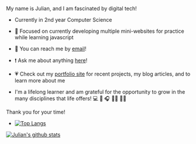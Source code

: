 My name is Julian, and I am fascinated by digital tech!

- Currently in 2nd year Computer Science
- 📝 Focused on currently developing multiple mini-websites for practice while learning javascript
- 📩 You can reach me by [email](mailto:jjmacioce@hotmail.com)!
- ❗️ Ask me about anything [here](https://github.com/JMacioce/JMacioce/issues)!
- 💗 Check out my [portfolio site](https://jmacioce.github.io/) for recent projects, my blog articles, and to learn more about me

- I'm a lifelong learner and am grateful for the opportunity to grow in the many disciplines that life offers!
💻 🎹 🎧 🤸‍♂️ 🏋️‍♀️

Thank you for your time!

- [![Top Langs](https://github-readme-stats.vercel.app/api/top-langs/?username=JMacioce&layout=compact)](https://github.com/JMacioce/github-readme-stats)

[![Julian's github stats](https://github-readme-stats.vercel.app/api?username=JMacioce)](https://github.com/JMacioce/github-readme-stats)
